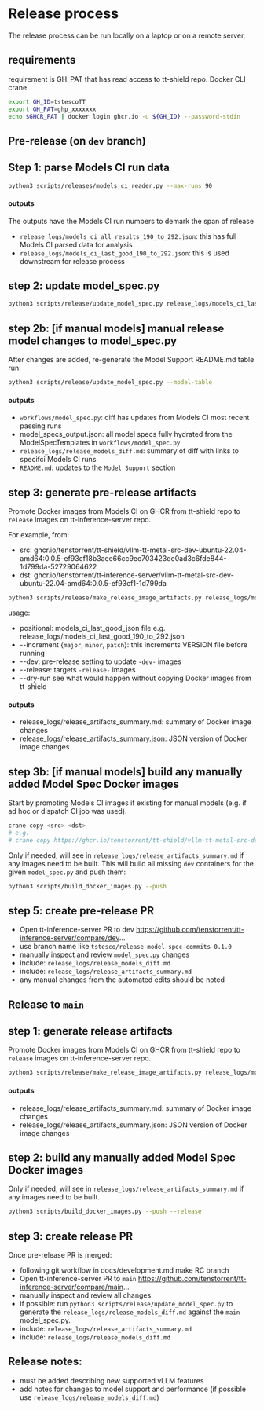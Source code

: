 # Release process

The release process can be run locally on a laptop or on a remote server, 

## requirements
requirement is GH_PAT that has read access to tt-shield repo. 
Docker CLI
crane

```bash
export GH_ID=tstescoTT
export GH_PAT=ghp_xxxxxxx
echo $GHCR_PAT | docker login ghcr.io -u ${GH_ID} --password-stdin
```

## Pre-release (on `dev` branch)

## Step 1: parse Models CI run data

```bash
python3 scripts/releases/models_ci_reader.py --max-runs 90
```

#### outputs
The outputs have the Models CI run numbers to demark the span of release
- `release_logs/models_ci_all_results_190_to_292.json`: this has full Models CI parsed data for analysis
- `release_logs/models_ci_last_good_190_to_292.json`: this is used downstream for release process

## step 2: update model_spec.py


```bash
python3 scripts/release/update_model_spec.py release_logs/models_ci_last_good_190_to_292.json
```

## step 2b: [if manual models] manual release model changes to model_spec.py

After changes are added, re-generate the Model Support README.md table run:

```bash
python3 scripts/release/update_model_spec.py --model-table
```

#### outputs

- `workflows/model_spec.py`: diff has updates from Models CI most recent passing runs
- model_specs_output.json: all model specs fully hydrated from the ModelSpecTemplates in `workflows/model_spec.py`
- `release_logs/release_models_diff.md`: summary of diff with links to specifci Models CI runs
- `README.md`: updates to the `Model Support` section

## step 3: generate pre-release artifacts

Promote Docker images from Models CI on GHCR from tt-shield repo to `release` images on tt-inference-server repo. 

For example, from:
- src: ghcr.io/tenstorrent/tt-shield/vllm-tt-metal-src-dev-ubuntu-22.04-amd64:0.0.5-ef93cf18b3aee66cc9ec703423de0ad3c6fde844-1d799da-52729064622
- dst: ghcr.io/tenstorrent/tt-inference-server/vllm-tt-metal-src-dev-ubuntu-22.04-amd64:0.0.5-ef93cf1-1d799da

```bash
python3 scripts/release/make_release_image_artifacts.py release_logs/models_ci_last_good_190_to_292.json --increment minor --dev
```

usage:
* positional: models_ci_last_good_json file e.g. release_logs/models_ci_last_good_190_to_292.json
* --increment {`major`, `minor`, `patch`}: this increments VERSION file before running
* --dev: pre-release setting to update `-dev-` images
* --release: targets `-release-` images
* --dry-run see what would happen without copying Docker images from tt-shield

#### outputs

- release_logs/release_artifacts_summary.md: summary of Docker image changes
- release_logs/release_artifacts_summary.json: JSON version of Docker image changes

## step 3b: [if manual models] build any manually added Model Spec Docker images

Start by promoting Models CI images if existing for manual models (e.g. if ad hoc or dispatch  CI job was used).
```bash
crane copy <src> <dst>
# e.g.
# crane copy https://ghcr.io/tenstorrent/tt-shield/vllm-tt-metal-src-dev-ubuntu-22.04-amd64:0.0.5-f8f27288d6da50c0ac7fe8afce3c7e6db3b5f27f-91dddb0-52470823821 https://ghcr.io/tenstorrent/tt-inference-server/vllm-tt-metal-src-dev-ubuntu-22.04-amd64:0.1.0-f8f2728-91dddb0
```

Only if needed, will see in `release_logs/release_artifacts_summary.md` if any images need to be built.
This will build all missing `dev` containers for the given `model_spec.py` and push them:
```bash
python3 scripts/build_docker_images.py --push
```

## step 5: create pre-release PR

* Open tt-inference-server PR to dev https://github.com/tenstorrent/tt-inference-server/compare/dev...
* use branch name like `tstesco/release-model-spec-commits-0.1.0`
* manually inspect and review `model_spec.py` changes
* include: `release_logs/release_models_diff.md`
* include: `release_logs/release_artifacts_summary.md`
* any manual changes from the automated edits should be noted

## Release to `main`

## step 1: generate release artifacts

Promote Docker images from Models CI on GHCR from tt-shield repo to `release` images on tt-inference-server repo. 

```bash
python3 scripts/release/make_release_image_artifacts.py release_logs/models_ci_last_good_190_to_292.json --release
```

#### outputs

- release_logs/release_artifacts_summary.md: summary of Docker image changes
- release_logs/release_artifacts_summary.json: JSON version of Docker image changes

## step 2: build any manually added Model Spec Docker images

Only if needed, will see in `release_logs/release_artifacts_summary.md` if any images need to be built.
```bash
python3 scripts/build_docker_images.py --push --release
```

## step 3: create release PR

Once pre-release PR is merged:
* following git workflow in docs/development.md make RC branch 
* Open tt-inference-server PR to `main` https://github.com/tenstorrent/tt-inference-server/compare/main...
* manually inspect and review all changes
* if possible: run `python3 scripts/release/update_model_spec.py` to generate the `release_logs/release_models_diff.md` against the `main` model_spec.py.
* include: `release_logs/release_artifacts_summary.md`
* include: `release_logs/release_models_diff.md`

## Release notes:

* must be added describing new supported vLLM features 
* add notes for changes to model support and performance (if possible use `release_logs/release_models_diff.md`)
